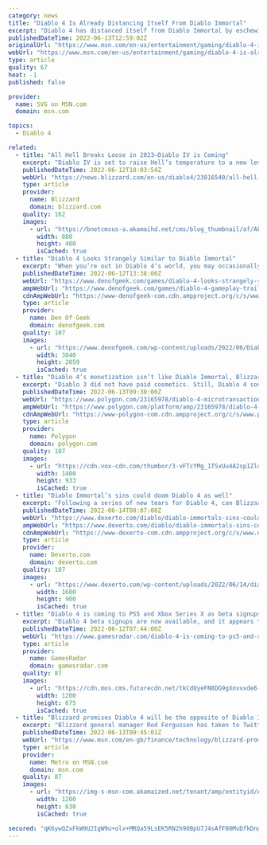 ```yaml
---
category: news
title: "Diablo 4 Is Already Distancing Itself From Diablo Immortal"
excerpt: "Diablo 4 has distanced itself from Diablo Immortal by eschewing microtransactions. The new game will only feature paid cosmetics, not weapons, says one dev."
publishedDateTime: 2022-06-13T12:59:02Z
originalUrl: "https://www.msn.com/en-us/entertainment/gaming/diablo-4-is-already-distancing-itself-from-diablo-immortal/ar-AAYpLdt"
webUrl: "https://www.msn.com/en-us/entertainment/gaming/diablo-4-is-already-distancing-itself-from-diablo-immortal/ar-AAYpLdt"
type: article
quality: 67
heat: -1
published: false

provider:
  name: SVG on MSN.com
  domain: msn.com

topics:
  - Diablo 4

related:
  - title: "All Hell Breaks Loose in 2023—Diablo IV is Coming"
    excerpt: "Diablo IV is set to raise Hell’s temperature to a new level. Join us around the campfire to learn what’s coming in this next generation installment of the Diablo series."
    publishedDateTime: 2022-06-12T18:03:54Z
    webUrl: "https://news.blizzard.com/en-us/diablo4/23816540/all-hell-breaks-loose-in-2023-diablo-iv-is-coming"
    type: article
    provider:
      name: Blizzard
      domain: blizzard.com
    quality: 162
    images:
      - url: "https://bnetcmsus-a.akamaihd.net/cms/blog_thumbnail/af/AF19R5S0F7AQ1654550496836.png"
        width: 880
        height: 400
        isCached: true
  - title: "Diablo 4 Looks Strangely Similar to Diablo Immortal"
    excerpt: "When you’re out in Diablo 4‘s world, you may occasionally run into other players in certain areas. You and those other players will even be able to participate in certain “Local Events” and World Boss ..."
    publishedDateTime: 2022-06-12T13:38:00Z
    webUrl: "https://www.denofgeek.com/games/diablo-4-looks-strangely-similar-to-diablo-immortal/"
    ampWebUrl: "https://www.denofgeek.com/games/diablo-4-gameplay-trailer-diablo-immortal-comparison-features/?amp"
    cdnAmpWebUrl: "https://www-denofgeek-com.cdn.ampproject.org/c/s/www.denofgeek.com/games/diablo-4-gameplay-trailer-diablo-immortal-comparison-features/?amp"
    type: article
    provider:
      name: Den Of Geek
      domain: denofgeek.com
    quality: 107
    images:
      - url: "https://www.denofgeek.com/wp-content/uploads/2022/06/Diablo-4-cinematic.jpg"
        width: 3840
        height: 2059
        isCached: true
  - title: "Diablo 4’s monetization isn’t like Diablo Immortal, Blizzard says"
    excerpt: "Diablo 3 did not have paid cosmetics. Still, Diablo 4 sounds like a far cry from the business model of Diablo Immortal, a game primarily designed for mobile devices but which also launched (in beta) ..."
    publishedDateTime: 2022-06-13T09:30:00Z
    webUrl: "https://www.polygon.com/23165978/diablo-4-microtransactions-monetization-diablo-immortal-pay-2-win-cosmetics"
    ampWebUrl: "https://www.polygon.com/platform/amp/23165978/diablo-4-microtransactions-monetization-diablo-immortal-pay-2-win-cosmetics"
    cdnAmpWebUrl: "https://www-polygon-com.cdn.ampproject.org/c/s/www.polygon.com/platform/amp/23165978/diablo-4-microtransactions-monetization-diablo-immortal-pay-2-win-cosmetics"
    type: article
    provider:
      name: Polygon
      domain: polygon.com
    quality: 107
    images:
      - url: "https://cdn.vox-cdn.com/thumbor/3-vFTcYMg_1TSxUu4A2spIZldh4=/0x0:1920x1013/1400x933/filters:focal(810x100:1116x406):no_upscale()/cdn.vox-cdn.com/uploads/chorus_image/image/70971263/TSUVHT8NTASR1617672542767.0.jpg"
        width: 1400
        height: 933
        isCached: true
  - title: "Diablo Immortal’s sins could doom Diablo 4 as well"
    excerpt: "Following a series of new tears for Diablo 4, can Blizzard ever fully regain the playerbase's trust following the backlash to Immortal?"
    publishedDateTime: 2022-06-14T08:07:00Z
    webUrl: "https://www.dexerto.com/diablo/diablo-immortals-sins-could-doom-diablo-4-well-1847489/"
    ampWebUrl: "https://www.dexerto.com/diablo/diablo-immortals-sins-could-doom-diablo-4-well-1847489/?amp"
    cdnAmpWebUrl: "https://www-dexerto-com.cdn.ampproject.org/c/s/www.dexerto.com/diablo/diablo-immortals-sins-could-doom-diablo-4-well-1847489/?amp"
    type: article
    provider:
      name: Dexerto.com
      domain: dexerto.com
    quality: 107
    images:
      - url: "https://www.dexerto.com/wp-content/uploads/2022/06/14/diablo-immortal-diablo-4-microtransactions-1.jpeg"
        width: 1600
        height: 900
        isCached: true
  - title: "Diablo 4 is coming to PS5 and Xbox Series X as beta signups begin"
    excerpt: "Diablo 4 beta signups are now available, and it appears that the next iteration in the series will now be coming to PS5 and Xbox Series X. The website also directs players towards a pre-registration ..."
    publishedDateTime: 2022-06-12T07:44:00Z
    webUrl: "https://www.gamesradar.com/diablo-4-is-coming-to-ps5-and-xbox-series-x-as-beta-signups-begin/"
    type: article
    provider:
      name: GamesRadar
      domain: gamesradar.com
    quality: 87
    images:
      - url: "https://cdn.mos.cms.futurecdn.net/tkCdQyeFN8DG9gXovvxde6-1200-80.jpg"
        width: 1200
        height: 675
        isCached: true
  - title: "Blizzard promises Diablo 4 will be the opposite of Diablo Immortal"
    excerpt: "Blizzard general manager Rod Fergusson has taken to Twitter to try and address fan concerns about Diablo 4. One of the big announcements at the Xbox showcase on Sunday night was for Diablo 4, with a ..."
    publishedDateTime: 2022-06-13T09:45:01Z
    webUrl: "https://www.msn.com/en-gb/finance/technology/blizzard-promises-diablo-4-will-be-the-opposite-of-diablo-immortal/ar-AAYpAf9"
    type: article
    provider:
      name: Metro on MSN.com
      domain: msn.com
    quality: 87
    images:
      - url: "https://img-s-msn-com.akamaized.net/tenant/amp/entityid/AAYpAeW.img?h=630&w=1200&m=6&q=60&o=t&l=f&f=jpg&x=1257&y=343"
        width: 1200
        height: 630
        isCached: true

secured: "qK6ywQZxFkW9U2IgW9u+olx+MRQa59LsEK5RN2h9OBpU7J4sAfF00MvDfkDngmrOYOBC+JbsZo0Xe/3keTNkzF8QWZZwM8t874wLCLTOh4GJaheUqtYcFbo/KmiXdS0w/dggvCEBR15+TjgBmA4iDrggpeYfUrkd7X+XMvi7BSfGf/0MonRRGfP2QFhTNTikJFGpBUVXwRMFAGsZxv/YytBCmcrOG+2djxOEspSworBCvj8PwIJKkz+BrWHHMELV86URTPP1DRqY5GPPXC9do5DHBukb/R06twGjWG6/ekmzlpkUTVfc/s2u1zWWZOJgDV3GJwTXPbP/JAkAMKe45SSCEGnBIvuZOaU2O8LIYHo=;Rhse7eRZazAuw2q4+xjMqQ=="
---
```


